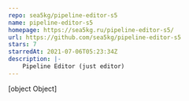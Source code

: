 ```yaml
---
repo: sea5kg/pipeline-editor-s5
name: pipeline-editor-s5
homepage: https://sea5kg.ru/pipeline-editor-s5/
url: https://github.com/sea5kg/pipeline-editor-s5
stars: 7
starredAt: 2021-07-06T05:23:34Z
description: |-
    Pipeline Editor (just editor)
---
```


[object Object]
